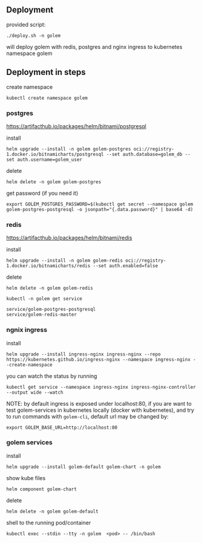 ## Deployment

provided script:

```shell
./deploy.sh -n golem
```

will deploy golem with redis, postgres and nginx ingress to kubernetes namespace golem


## Deployment in steps

create namespace

```shell
kubectl create namespace golem
```

### postgres

https://artifacthub.io/packages/helm/bitnami/postgresql

install
```shell
helm upgrade --install -n golem golem-postgres oci://registry-1.docker.io/bitnamicharts/postgresql --set auth.database=golem_db --set auth.username=golem_user
```

delete
```shell
helm delete -n golem golem-postgres
```

get password (if you need it)
```shell
export GOLEM_POSTGRES_PASSWORD=$(kubectl get secret --namespace golem golem-postgres-postgresql -o jsonpath="{.data.password}" | base64 -d)
```

### redis

https://artifacthub.io/packages/helm/bitnami/redis

install
```shell
helm upgrade --install -n golem golem-redis oci://registry-1.docker.io/bitnamicharts/redis --set auth.enabled=false
```

delete
```shell
helm delete -n golem golem-redis
```

```shell
kubectl -n golem get service

service/golem-postgres-postgresql
service/golem-redis-master
```

### ngnix ingress

install
```shell
helm upgrade --install ingress-nginx ingress-nginx --repo https://kubernetes.github.io/ingress-nginx --namespace ingress-nginx --create-namespace
```

you can watch the status by running

```shell
kubectl get service --namespace ingress-nginx ingress-nginx-controller --output wide --watch
```

NOTE: by default ingress is exposed under localhost:80, if you are want to test golem-services in kubernetes locally (docker with kubernetes), 
and try to run commands with `golem-cli`, default url may be changed by: 

```shell
export GOLEM_BASE_URL=http://localhost:80
```

### golem services

install
```shell
helm upgrade --install golem-default golem-chart -n golem
```

show kube files
```shell
helm component golem-chart
```

delete
```shell
helm delete -n golem golem-default
```

shell to the running pod/container
```shell
kubectl exec --stdin --tty -n golem  <pod> -- /bin/bash
```